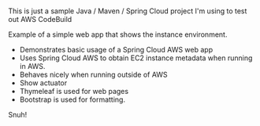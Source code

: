 # 
This is just a sample Java / Maven / Spring Cloud project I'm using to test out AWS CodeBuild                   
    
Example of a simple web app that shows the instance environment.         
- Demonstrates basic usage of a Spring Cloud AWS web app     
- Uses Spring Cloud AWS to obtain EC2 instance metadata when running in AWS.              
- Behaves nicely when running outside of AWS    
- Show actuator          
- Thymeleaf is used for web pages      
- Bootstrap is used for formatting.    
   
Snuh! 
       
 
